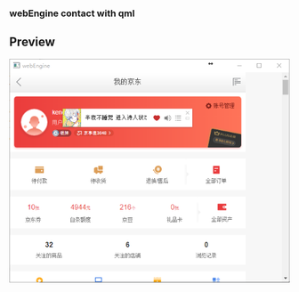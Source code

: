 ### webEngine contact with qml

##  Preview
![enter image description here](https://github.com/kench1994/qtFreqPak/blob/master/qmlWebEngine/20180213114522.png)